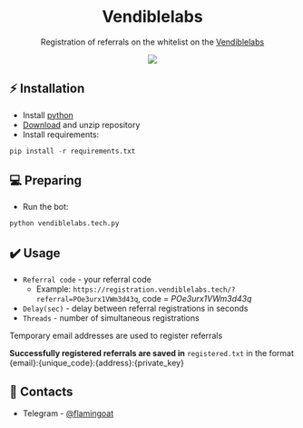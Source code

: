<h1 align="center">Vendiblelabs</h1>

<p align="center">Registration of referrals on the whitelist on the <a href="https://registration.vendiblelabs.tech/">Vendiblelabs</a></p>
<p align="center">
<img src="https://img.shields.io/badge/python-3670A0?style=for-the-badge&logo=python&logoColor=ffdd54">
</p>

## ⚡ Installation
+ Install [python](https://www.google.com/search?client=opera&q=how+install+python)
+ [Download](https://sites.northwestern.edu/researchcomputing/resources/downloading-from-github) and unzip repository
+ Install requirements:
```python
pip install -r requirements.txt
```

## 💻 Preparing
+ Run the bot:
```python
python vendiblelabs.tech.py
```

## ✔️ Usage
+ ```Referral code``` - your referral code
  + Example: ```https://registration.vendiblelabs.tech/?referral=POe3urx1VWm3d43q```, code = <i>POe3urx1VWm3d43q</i>
+ ```Delay(sec)``` - delay between referral registrations in seconds
+ ```Threads``` - number of simultaneous registrations

Temporary email addresses are used to register referrals

**Successfully registered referrals are saved in** ```registered.txt``` in the format {email}:{unique_code}:{address}:{private_key}

## 📧 Contacts
+ Telegram - [@flamingoat](https://t.me/flamingoat)
